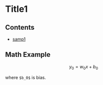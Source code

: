 
# Title1

## Contents

   * [samp1](samp.md)

## Math Example

```math
y_0 = w_0x + b_0
```
where `$b_0$` is bias.
